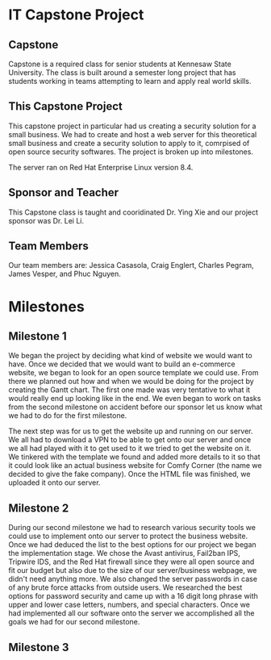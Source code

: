 # IT Capstone Project

## Capstone

Capstone is a required class for senior students at Kennesaw State University. The class is built around a semester long project that has students working in teams attempting to learn and apply real world skills. 

## This Capstone Project

This capstone project in particular had us creating a security solution for a small business. We had to create and host a web server for this theoretical small business and create a security solution to apply to it, comrpised of open source security softwares. The project is broken up into milestones.

The server ran on Red Hat Enterprise Linux version 8.4.

## Sponsor and Teacher

This Capstone class is taught and cooridinated Dr. Ying Xie and our project sponsor was Dr. Lei Li.

## Team Members

Our team members are: Jessica Casasola, Craig Englert, Charles Pegram, James Vesper, and Phuc Nguyen.

# Milestones

## Milestone 1

We began the project by deciding what kind of website we would want to have. Once we decided that we would want to build an e-commerce website, we began to look for an open source template we could use. From there we planned out how and when we would be doing for the project by creating the Gantt chart. The first one made was very tentative to what it would really end up looking like in the end. We even began to work on tasks from the second milestone on accident before our sponsor let us know what we had to do for the first milestone.

The next step was for us to get the website up and running on our server. We all had to download a VPN to be able to get onto our server and once we all had played with it to get used to it we tried to get the website on it. We tinkered with the template we found and added more details to it so that it could look like an actual business website for Comfy Corner (the name we decided to give the fake company). Once the HTML file was finished, we uploaded it onto our server.


## Milestone 2

During our second milestone we had to research various security tools we could use to implement onto our server to protect the business website. Once we had deduced the list to the best options for our project we began the implementation stage. We chose the Avast antivirus, Fail2ban IPS, Tripwire IDS, and the Red Hat firewall since they were all open source and fit our budget but also due to the size of our server/business webpage, we didn't need anything more. We also changed the server passwords in case of any brute force attacks from outside users. We researched the best options for password security and came up with a 16 digit long phrase with upper and lower case letters, numbers, and special characters. Once we had implemented all our software onto the server we accomplished all the goals we had for our second milestone.

## Milestone 3

